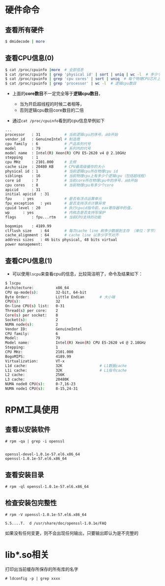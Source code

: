 硬件命令
=======

查看所有硬件
----------
```bash
$ dmidecode | more
```

查看CPU信息(0)
-------------
```sh
$ cat /proc/cpuinfo |more  # 全部信息
$ cat /proc/cpuinfo | grep 'physical id' | sort | uniq | wc -l  # 多少个物理CPU芯片
$ cat /proc/cpuinfo | grep 'cpu cores' | sort | uniq  # 每个物理CPU芯片上core数目
$ cat /proc/cpuinfo | grep 'processor' | wc -l  # 逻辑cpu数目
```

* 上面的**core数目**不一定完全等于**逻辑cpu数目**，
  * 当为开启超线程的时候二者相等，
  * 否则逻辑cpu数目core数目的二倍

* 通过```cat /proc/cpuinfo```看到的cpu信息举例如下

```sh
...
processor	: 31           # 当前逻辑cpu的序号，从0开始
vendor_id	: GenuineIntel # 制造商
cpu family	: 6            # 产品系列代号
model		: 79           # 系列内的代号
model name	: Intel(R) Xeon(R) CPU E5-2620 v4 @ 2.10GHz
stepping	: 1
cpu MHz		: 2101.000     # 主频
cache size	: 20480 KB     # CPU最高级缓存的大小
physical id	: 1            # 当前逻辑cpu所在物理cpu id
siblings	: 16           # 当前物理cpu上有多少个逻辑cpu（包括超线程）
core id		: 7            # 当前core所在物理cpu中的序号，从0开始
cpu cores	: 8            # 当前物理cpu有多少个core
apicid		: 31
initial apicid	: 31
fpu		: yes              # 是否有浮点运算单元
fpu_exception	: yes      # 是否支持浮点计算异常
cpuid level	: 20           # 执行cpuid指令前，eax寄存器中的值，
wp		: yes              # 内核态是否支持写保护
flags		: fpu...rtm    # 当前CPU支持的功能

bogomips	: 4189.99
clflush size	: 64       # 每次cache line 刷多少数据到主存 （单位：字节）
cache_alignment	: 64       # cache line 以多少字节对齐 
address sizes	: 46 bits physical, 48 bits virtual
power management:
```

查看CPU信息(1)
------------
* 可以使用```lscpu```来查看cpu的信息，比较简洁明了，命令及结果如下：

```sh
$ lscpu
Architecture:          x86_64
CPU op-mode(s):        32-bit, 64-bit
Byte Order:            Little Endian       # 大小端
CPU(s):                32
On-line CPU(s) list:   0-31
Thread(s) per core:    2
Core(s) per socket:    8
Socket(s):             2
NUMA node(s):          2
Vendor ID:             GenuineIntel
CPU family:            6
Model:                 79
Model name:            Intel(R) Xeon(R) CPU E5-2620 v4 @ 2.10GHz
Stepping:              1
CPU MHz:               2101.000
BogoMIPS:              4189.99
Virtualization:        VT-x
L1d cache:             32K                 # L1数据cache
L1i cache:             32K                 # L1指令cache
L2 cache:              256K
L3 cache:              20480K
NUMA node0 CPU(s):     0-7,16-23
NUMA node1 CPU(s):     8-15,24-31
```

RPM工具使用
=========

查看以安装软件
-----------
```
# rpm -qa | grep -i openssl


openssl-devel-1.0.1e-57.el6.x86_64
openssl-1.0.1e-57.el6.x86_64
```

查看安装目录
----------
```
# rpm -ql openssl-1.0.1e-57.el6.x86_64
```
检查安装包完整性
-------------
```
# rpm -V openssl-1.0.1e-57.el6.x86_64

S.5....T.  d /usr/share/doc/openssl-1.0.1e/FAQ
```
如果没有任何变更，则不会出现任何输出，只要输出即认为是不完整的

lib*.so相关
==========
打印出当前缓存所保存的所有库的名字
```
# ldconfig -p | grep xxxx
```